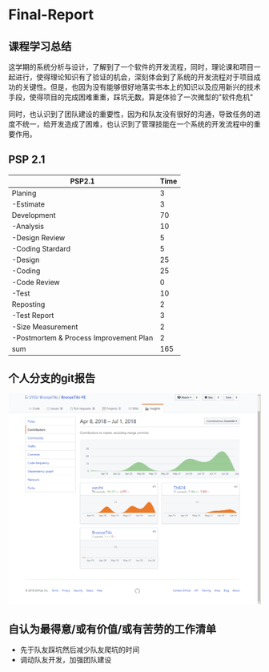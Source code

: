 # Final-Report

## 课程学习总结

这学期的系统分析与设计，了解到了一个软件的开发流程，同时，理论课和项目一起进行，使得理论知识有了验证的机会，深刻体会到了系统的开发流程对于项目成功的关键性。但是，也因为没有能够很好地落实书本上的知识以及应用新兴的技术手段，使得项目的完成困难重重，踩坑无数。算是体验了一次微型的"软件危机"

同时，也认识到了团队建设的重要性，因为和队友没有很好的沟通，导致任务的进度不统一，给开发造成了困难，也认识到了管理技能在一个系统的开发流程中的重要作用。

## PSP 2.1

| PSP2.1                                 | Time |
| -------------------------------------- | ---- |
| Planing                                | 3    |
| -Estimate                              | 3    |
| Development                            | 70   |
| -Analysis                              | 10   |
| -Design Review                         | 5    |
| -Coding Stardard                       | 5    |
| -Design                                | 25   |
| -Coding                                | 25   |
| -Code Review                           | 0    |
| -Test                                  | 10   |
| Reposting                              | 2    |
| -Test Report                           | 3    |
| -Size Measurement                      | 2    |
| -Postmortem & Process Improvement Plan | 2    |
| sum                                    | 165  |

## 个人分支的git报告

![wuzihui_contribution](../image/Final-Report/FE-Contributors.png)

## 自认为最得意/或有价值/或有苦劳的工作清单

* 先于队友踩坑然后减少队友爬坑的时间
* 调动队友开发，加强团队建设

